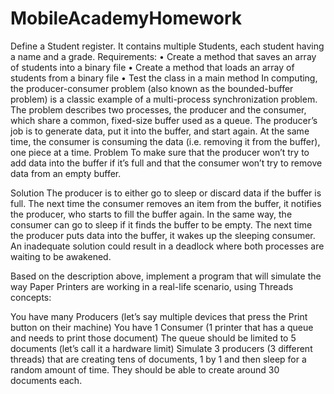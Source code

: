 # MobileAcademyHomework
Define a Student register. It contains multiple Students, each student having a
name and a grade. Requirements:
• Create a method that saves an array of students into a binary file
• Create a method that loads an array of students from a binary file
• Test the class in a main method
In computing, the producer-consumer problem (also known as the bounded-buffer problem) is a classic example of a multi-process synchronization problem. The problem describes two processes, the producer and the consumer, which share a common, fixed-size buffer used as a queue.
The producer’s job is to generate data, put it into the buffer, and start again.
At the same time, the consumer is consuming the data (i.e. removing it from the buffer), one piece at a time.
Problem
To make sure that the producer won’t try to add data into the buffer if it’s full and that the consumer won’t try to remove data from an empty buffer.

Solution 
The producer is to either go to sleep or discard data if the buffer is full. The next time the consumer removes an item from the buffer, it notifies the producer, who starts to fill the buffer again. In the same way, the consumer can go to sleep if it finds the buffer to be empty. The next time the producer puts data into the buffer, it wakes up the sleeping consumer.
An inadequate solution could result in a deadlock where both processes are waiting to be awakened.

 

Based on the description above, implement a program that will simulate the way Paper Printers are working in a real-life scenario, using Threads concepts:

You have many Producers (let’s say multiple devices that press the Print button on their machine)
You have 1 Consumer (1 printer that has a queue and needs to print those document)
The queue should be limited to 5 documents (let’s call it a hardware limit)
Simulate 3 producers (3 different threads) that are creating tens of documents, 1 by 1 and then sleep for a random amount of time. They should be able to create around 30 documents each.
